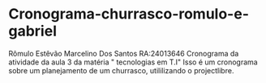# Cronograma-churrasco-romulo-e-gabriel
Rômulo Estêvão Marcelino Dos Santos RA:24013646
Cronograma da atividade da aula 3 da matéria " tecnologias em T.I"
Isso é um cronograma sobre um planejamento de um churrasco, utililizando o projectlibre.
